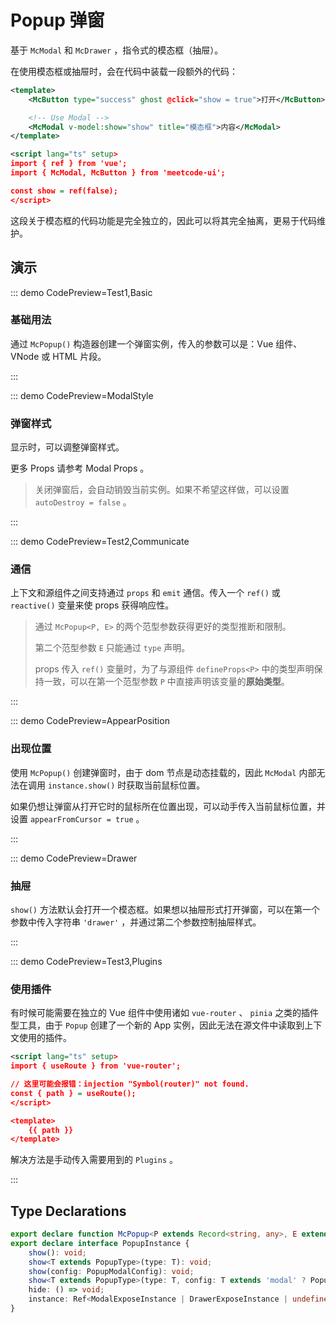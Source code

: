 # Popup 弹窗

基于 `McModal` 和 `McDrawer` ，指令式的模态框（抽屉）。

在使用模态框或抽屉时，会在代码中装载一段额外的代码：

```xml
<template>
    <McButton type="success" ghost @click="show = true">打开</McButton>

    <!-- Use Modal -->
    <McModal v-model:show="show" title="模态框">内容</McModal>
</template>

<script lang="ts" setup>
import { ref } from 'vue';
import { McModal, McButton } from 'meetcode-ui';

const show = ref(false);
</script>
```

这段关于模态框的代码功能是完全独立的，因此可以将其完全抽离，更易于代码维护。

## 演示

::: demo CodePreview=Test1,Basic

### 基础用法

通过 `McPopup()` 构造器创建一个弹窗实例，传入的参数可以是：Vue 组件、VNode 或 HTML 片段。

<Basic />
:::

::: demo CodePreview=ModalStyle

### 弹窗样式

显示时，可以调整弹窗样式。

更多 Props 请参考 <McTextLink to="Modal#props">Modal Props</McTextLink> 。

<ModalStyle />

> 关闭弹窗后，会自动销毁当前实例。如果不希望这样做，可以设置 `autoDestroy = false` 。

:::

::: demo CodePreview=Test2,Communicate

### 通信

上下文和源组件之间支持通过 `props` 和 `emit` 通信。传入一个 `ref()` 或 `reactive()` 变量来使 props 获得响应性。

<Communicate />

> 通过 `McPopup<P, E>` 的两个范型参数获得更好的类型推断和限制。
>
> 第二个范型参数 `E` 只能通过 `type` 声明。
>
> props 传入 `ref()` 变量时，为了与源组件 `defineProps<P>` 中的类型声明保持一致，可以在第一个范型参数 `P` 中直接声明该变量的**原始类型**。

:::

::: demo CodePreview=AppearPosition

### 出现位置

使用 `McPopup()` 创建弹窗时，由于 dom 节点是动态挂载的，因此 `McModal` 内部无法在调用 `instance.show()` 时获取当前鼠标位置。

如果仍想让弹窗从打开它时的鼠标所在位置出现，可以动手传入当前鼠标位置，并设置 `appearFromCursor = true` 。

<AppearPosition />
:::

::: demo CodePreview=Drawer

### 抽屉

`show()` 方法默认会打开一个模态框。如果想以抽屉形式打开弹窗，可以在第一个参数中传入字符串 `'drawer'` ，并通过第二个参数控制抽屉样式。

<Drawer />
:::

::: demo CodePreview=Test3,Plugins

### 使用插件

有时候可能需要在独立的 Vue 组件中使用诸如 `vue-router` 、 `pinia` 之类的插件型工具，由于 `Popup` 创建了一个新的 App 实例，因此无法在源文件中读取到上下文使用的插件。

```xml
<script lang="ts" setup>
import { useRoute } from 'vue-router';

// 这里可能会报错：injection "Symbol(router)" not found.
const { path } = useRoute();
</script>

<template>
    {{ path }}
</template>
```

解决方法是手动传入需要用到的 `Plugins` 。

<Plugins />
:::

## Type Declarations

```ts
export declare function McPopup<P extends Record<string, any>, E extends ObjectEmitsOptions>(source: Component | string, options?: PopupSourceOptions<P, E>): PopupInstance;
export declare interface PopupInstance {
    show(): void;
    show<T extends PopupType>(type: T): void;
    show(config: PopupModalConfig): void;
    show<T extends PopupType>(type: T, config: T extends 'modal' ? PopupModalConfig : PopupDrawerConfig): void;
    hide: () => void;
    instance: Ref<ModalExposeInstance | DrawerExposeInstance | undefined>;
}
```
